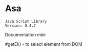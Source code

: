 # Asa
    Java Script Library
    Version: 0.4.7




Documentation mini

#getEl() - 
to select element from DOM
